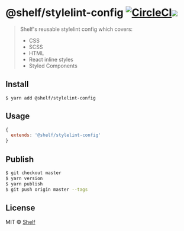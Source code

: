 # @shelf/stylelint-config [![CircleCI](https://circleci.com/gh/shelfio/stylelint-config/tree/master.svg?style=svg)](https://circleci.com/gh/shelfio/stylelint-config/tree/master)![](https://img.shields.io/badge/code_style-prettier-ff69b4.svg)

> Shelf's reusable stylelint config which covers:
>  - CSS
>  - SCSS
>  - HTML
>  - React inline styles
>  - Styled Components

## Install

```
$ yarn add @shelf/stylelint-config
```

## Usage

```js
{
  extends: '@shelf/stylelint-config'
}
```

## Publish

```sh
$ git checkout master
$ yarn version
$ yarn publish
$ git push origin master --tags
```

## License

MIT © [Shelf](https://shelf.io)
